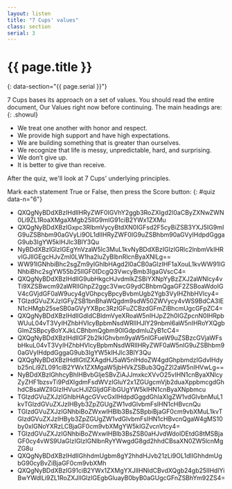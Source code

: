```yaml
---
layout: listen
title: "7 Cups' values"
class: section
serial: 3
---
```

# {{ page.title }}
{: data-section="{{ page.serial }}"}

7 Cups bases its approach on a set of values. You should read the entire document, Our Values right now before continuing. The main headings are:
{: .showul}

- We treat one another with honor and respect.
- We provide high support and have high expectations.
- We are building something that is greater than ourselves.
- We recognize that life is messy, unpredictable, hard, and surprising.
- We don’t give up.
- It is better to give than receive.

After the quiz, we'll look at 7 Cups' underlying principles.

Mark each statement True or False, then press the Score button:
{: #quiz data-n="6"}

- QXQgNyBDdXBzIHdlIHRyZWF0IGVhY2ggb3RoZXIgd2l0aCByZXNwZWN0Li9ZL1RoaXMgaXMgb25lIG9mIG91ciB2YWx1ZXMu
- QXQgNyBDdXBzIGxpc3RlbmVycyBtdXN0IGFsd2F5cyBiZSB3YXJ5IG9mIG9uZSBhbm90aGVyLi9OL1dlIHRyZWF0IG9uZSBhbm90aGVyIHdpdGggaG9ub3IgYW5kIHJlc3BlY3Qu
- NyBDdXBzIGlzIGEgYnVzaW5lc3MuL1kvNyBDdXBzIGlzIGRlc2lnbmVkIHRvIGJlIGEgcHJvZml0LW1ha2luZyBlbnRlcnByaXNlLg==
- WW91IGNhbiBhc2sgZm9yIGhlbHAgd2l0aCB0aGlzIHF1aXouL1kvWW91IGNhbiBhc2sgYW55b25lIGF0IDcgQ3VwcyBmb3IgaGVscC4=
- QXQgNyBDdXBzIHdlIG9ubHkgcHJvdmlkZSBiYXNpYyBzZXJ2aWNlcy4vTi9XZSBwcm92aWRlIGhpZ2ggc3VwcG9ydCBhbmQgaGF2ZSBoaWdoIGV4cGVjdGF0aW9ucy4gVGhpcyBpcyBvbmUgb2Ygb3VyIHZhbHVlcy4=
- TGlzdGVuZXJzIGFyZSB1bnBhaWQgdm9sdW50ZWVycy4vWS9BdCA3IEN1cHMgb25seSB0aGVyYXBpc3RzIGFuZCBzdGFmZiBhcmUgcGFpZC4=
- QXQgNyBDdXBzIHdlIGdldCBldmVyeXRoaW5nIHJpZ2h0IGZpcnN0IHRpbWUuL04vT3VyIHZhbHVlcyBpbmNsdWRlIHJlY29nbml6aW5nIHRoYXQgbGlmZSBpcyBoYXJkLCBhbmQgbm90IGdpdmluZyB1cC4=
- QXQgNyBDdXBzIHdlIGF2b2lkIGhvbm9yaW5nIGFueW9uZSBzcGVjaWFsbHkuL04vT3VyIHZhbHVlcyBpbmNsdWRlIHRyZWF0aW5nIG9uZSBhbm90aGVyIHdpdGggaG9ub3IgYW5kIHJlc3BlY3Qu
- QXQgNyBDdXBzIHdlIGtlZXAgdHJ5aW5nIHdoZW4gdGhpbmdzIGdvIHdyb25nLi9ZL091ciB2YWx1ZXMgaW5jbHVkZSBub3QgZ2l2aW5nIHVwLg==
- NyBDdXBzIGhhcyBhIHBvbGljeSBvZiAJJmxkcXVvO25vIHN1cnByaXNlcyZyZHF1bzsvTi9PdXIgdmFsdWVzIGluY2x1ZGUgcmVjb2duaXppbmcgdGhhdCBsaWZlIGlzIHVucHJlZGljdGFibGUgYW5kIHN1cnByaXNpbmcu
- TGlzdGVuZXJzIGhlbHAgcGVvcGxlIHdpdGggdGhlaXIgZW1vdGlvbnMuL1kvTGlzdGVuZXJzIHByb3ZpZGUgZW1vdGlvbmFsIHN1cHBvcnQu
- TGlzdGVuZXJzIGNhbiBoZWxwIHBlb3BsZSBpbiBjaGF0cm9vbXMuL1kvTGlzdGVuZXJzIHByb3ZpZGUgZW1vdGlvbmFsIHN1cHBvcnQgaW4gMS10by0xIGNoYXRzLCBjaGF0cm9vbXMgYW5kIGZvcnVtcy4=
- TGlzdGVuZXJzIGNhbiBoZWxwIHBlb3BsZSB0aHJvdWdoIDEtdG8tMSBjaGF0cy4vWS9UaGlzIGlzIGNlbnRyYWwgdG8gd2hhdCBsaXN0ZW5lcnMgZG8u
- QXQgNyBDdXBzIHdlIGhhdmUgbm8gY2hhdHJvb21zLi9OL1dlIGhhdmUgbG90cyBvZiBjaGF0cm9vbXMh
- QXQgNyBDdXBzIG91ciB2YWx1ZXMgYXJlIHNldCBvdXQgb24gb25lIHdlYiBwYWdlLi9ZL1RoZXJlIGlzIGEgbGluayB0byB0aGUgcGFnZSBhYm92ZS4=
